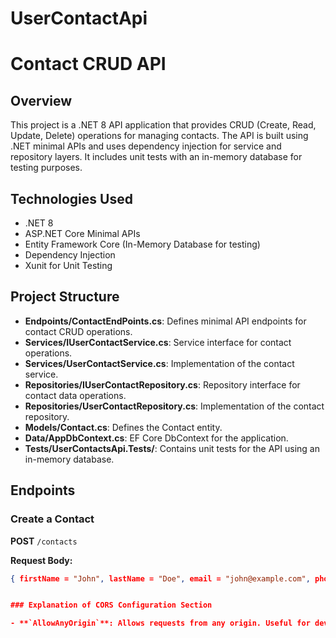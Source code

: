 # UserContactApi
# Contact CRUD API

## Overview

This project is a .NET 8 API application that provides CRUD (Create, Read, Update, Delete) operations for managing contacts.
The API is built using .NET minimal APIs and uses dependency injection for service and repository layers. 
It includes unit tests with an in-memory database for testing purposes.

## Technologies Used

- .NET 8
- ASP.NET Core Minimal APIs
- Entity Framework Core (In-Memory Database for testing)
- Dependency Injection
- Xunit for Unit Testing


## Project Structure

- **Endpoints/ContactEndPoints.cs**: Defines minimal API endpoints for contact CRUD operations.
- **Services/IUserContactService.cs**: Service interface for contact operations.
- **Services/UserContactService.cs**: Implementation of the contact service.
- **Repositories/IUserContactRepository.cs**: Repository interface for contact data operations.
- **Repositories/UserContactRepository.cs**: Implementation of the contact repository.
- **Models/Contact.cs**: Defines the Contact entity.
- **Data/AppDbContext.cs**: EF Core DbContext for the application.
- **Tests/UserContactsApi.Tests/**: Contains unit tests for the API using an in-memory database.

## Endpoints

### Create a Contact

**POST** `/contacts`

**Request Body:**
```json
{ firstName = "John", lastName = "Doe", email = "john@example.com", phone = "9999997890"}


### Explanation of CORS Configuration Section

- **`AllowAnyOrigin`**: Allows requests from any origin. Useful for development.

